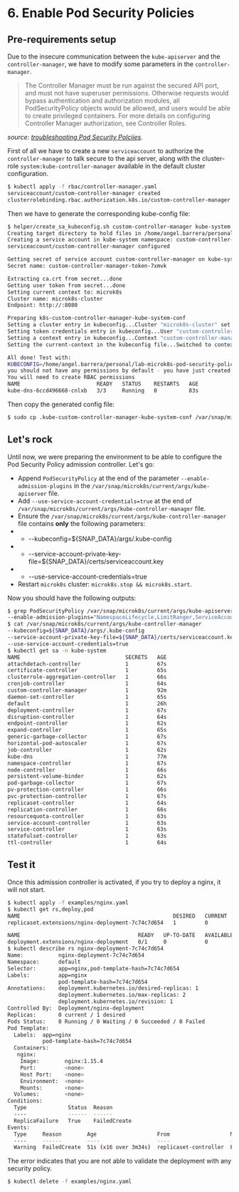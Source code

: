 # 6. Enable Pod Security Policies

## Pre-requirements setup

Due to the insecure communication between the `kube-apiserver` and the `controller-manager`, we have to modify some parameters in the `controller-manager`.


> The Controller Manager must be run against the secured API port, and must not have superuser permissions. Otherwise requests would bypass authentication and authorization modules, all PodSecurityPolicy objects would be allowed, and users would be able to create privileged containers. For more details on configuring Controller Manager authorization, see Controller Roles.

*source: [troubleshooting Pod Security Polciies](https://kubernetes.io/docs/concepts/policy/pod-security-policy/#troubleshooting).*

First of all we have to create a new `serviceaccount` to authorize the `controller-manager` to talk secure to the api server, along with the cluster-role `system:kube-controller-manager` available in the default cluster configuration.

```bash
$ kubectl apply -f rbac/controller-manager.yaml
serviceaccount/custom-controller-manager created
clusterrolebinding.rbac.authorization.k8s.io/custom-controller-manager created
```

Then we have to generate the corresponding kube-config file:

```bash
$ helper/create_sa_kubeconfig.sh custom-controller-manager kube-system
Creating target directory to hold files in /home/angel.barrera/personal/lab-microk8s-pod-security-policies...done
Creating a service account in kube-system namespace: custom-controller-manager
serviceaccount/custom-controller-manager configured

Getting secret of service account custom-controller-manager on kube-system
Secret name: custom-controller-manager-token-7xmvk

Extracting ca.crt from secret...done
Getting user token from secret...done
Setting current context to: microk8s
Cluster name: microk8s-cluster
Endpoint: http://:8080

Preparing k8s-custom-controller-manager-kube-system-conf
Setting a cluster entry in kubeconfig...Cluster "microk8s-cluster" set.
Setting token credentials entry in kubeconfig...User "custom-controller-manager-kube-system-microk8s-cluster" set.
Setting a context entry in kubeconfig...Context "custom-controller-manager-kube-system-microk8s-cluster" created.
Setting the current-context in the kubeconfig file...Switched to context "custom-controller-manager-kube-system-microk8s-cluster".

All done! Test with:
KUBECONFIG=/home/angel.barrera/personal/lab-microk8s-pod-security-policies/.kube-custom-controller-manager-kube-system-conf kubectl get pods
you should not have any permissions by default - you have just created the authentication part
You will need to create RBAC permissions
NAME                        READY   STATUS    RESTARTS   AGE
kube-dns-6ccd496668-cnlxb   3/3     Running   0          83s
```

Then copy the generated config file:

```bash
$ sudo cp .kube-custom-controller-manager-kube-system-conf /var/snap/microk8s/current/args/.kube-config
```

## Let's rock

Until now, we were preparing the environment to be able to configure the Pod Security Policy admission controller. Let's go:

- Append `PodSecurityPolicy` at the end of the parameter `--enable-admission-plugins` in the `/var/snap/microk8s/current/args/kube-apiserver` file.
- Add `--use-service-account-credentials=true` at the end of `/var/snap/microk8s/current/args/kube-controller-manager` file.
- Ensure the `/var/snap/microk8s/current/args/kube-controller-manager` file contains **only** the following parameters:
- - --kubeconfig=${SNAP_DATA}/args/.kube-config
- - --service-account-private-key-file=${SNAP_DATA}/certs/serviceaccount.key
- - --use-service-account-credentials=true
- Restart `microk8s` cluster: `microk8s.stop && microk8s.start`.

Now you should have the following outputs:

```bash
$ grep PodSecurityPolicy /var/snap/microk8s/current/args/kube-apiserver
--enable-admission-plugins="NamespaceLifecycle,LimitRanger,ServiceAccount,DefaultStorageClass,DefaultTolerationSeconds,MutatingAdmissionWebhook,ValidatingAdmissionWebhook,ResourceQuota,PodSecurityPolicy"
$ cat /var/snap/microk8s/current/args/kube-controller-manager
--kubeconfig=${SNAP_DATA}/args/.kube-config
--service-account-private-key-file=${SNAP_DATA}/certs/serviceaccount.key
--use-service-account-credentials=true
$ kubectl get sa -n kube-system
NAME                                 SECRETS   AGE
attachdetach-controller              1         67s
certificate-controller               1         65s
clusterrole-aggregation-controller   1         66s
cronjob-controller                   1         64s
custom-controller-manager            1         92m
daemon-set-controller                1         65s
default                              1         26h
deployment-controller                1         67s
disruption-controller                1         64s
endpoint-controller                  1         62s
expand-controller                    1         65s
generic-garbage-collector            1         67s
horizontal-pod-autoscaler            1         67s
job-controller                       1         62s
kube-dns                             1         77m
namespace-controller                 1         67s
node-controller                      1         66s
persistent-volume-binder             1         62s
pod-garbage-collector                1         67s
pv-protection-controller             1         66s
pvc-protection-controller            1         67s
replicaset-controller                1         64s
replication-controller               1         66s
resourcequota-controller             1         63s
service-account-controller           1         63s
service-controller                   1         63s
statefulset-controller               1         63s
ttl-controller                       1         64s
```

## Test it

Once this admission controller is activated, if you try to deploy a nginx, it will not start.

```bash
$ kubectl apply -f examples/nginx.yaml
$ kubectl get rs,deploy,pod
NAME                                                DESIRED   CURRENT   READY   AGE
replicaset.extensions/nginx-deployment-7c74c7d654   1         0         0       2m59s

NAME                                     READY   UP-TO-DATE   AVAILABLE   AGE
deployment.extensions/nginx-deployment   0/1     0            0           2m59s
$ kubectl describe rs nginx-deployment-7c74c7d654
Name:           nginx-deployment-7c74c7d654
Namespace:      default
Selector:       app=nginx,pod-template-hash=7c74c7d654
Labels:         app=nginx
                pod-template-hash=7c74c7d654
Annotations:    deployment.kubernetes.io/desired-replicas: 1
                deployment.kubernetes.io/max-replicas: 2
                deployment.kubernetes.io/revision: 1
Controlled By:  Deployment/nginx-deployment
Replicas:       0 current / 1 desired
Pods Status:    0 Running / 0 Waiting / 0 Succeeded / 0 Failed
Pod Template:
  Labels:  app=nginx
           pod-template-hash=7c74c7d654
  Containers:
   nginx:
    Image:        nginx:1.15.4
    Port:         <none>
    Host Port:    <none>
    Environment:  <none>
    Mounts:       <none>
  Volumes:        <none>
Conditions:
  Type             Status  Reason
  ----             ------  ------
  ReplicaFailure   True    FailedCreate
Events:
  Type     Reason        Age                   From                   Message
  ----     ------        ----                  ----                   -------
  Warning  FailedCreate  51s (x16 over 3m34s)  replicaset-controller  Error creating: pods "nginx-deployment-7c74c7d654-" is forbidden: no providers available to validate pod request
```

The error indicates that you are not able to validate the deployment with any security policy.

```bash
$ kubectl delete -f examples/nginx.yaml
```